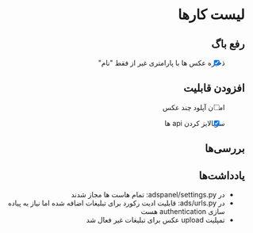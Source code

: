 <div style="text-align: right; direction: rtl;">


# لیست کارها

## رفع باگ
- [x] ذخیره عکس ها با پارامتری غیر از فقط "نام"


## افزودن قابلیت
- [ ] امکان آپلود چند عکس
- [x] سریالایز کردن api ها


## بررسی‌ها


## یادداشت‌ها
- در adspanel/settings.py: تمام هاست ها مجاز شدند
- در ads/urls.py: قابلیت ادیت رکورد برای تبلیغات اضافه شده اما نیاز به پیاده سازی authentication هست
- تمپلیت upload عکس برای تبلیغات غیر فعال شد


</div>
